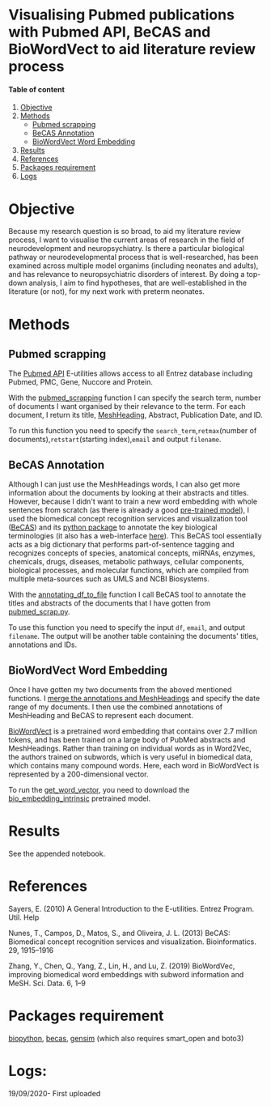 # Visualising Pubmed publications with Pubmed API, BeCAS and BioWordVect to aid literature review process

#### Table of content
1. [Objective](#objective)
2. [Methods](#methods)
    * [Pubmed scrapping](##pubmed-scrapping)
    * [BeCAS Annotation](##becas-annotation)
    * [BioWordVect Word Embedding](##biowordvect-word-embedding)
3. [Results](#results)
4. [References](#references)
5. [Packages requirement](#packages-requirement)
6. [Logs](#logs)


# Objective

Because my research question is so broad, to aid my literature review process, I want to visualise the current areas of research in the field of neurodevelopment and neuropsychiatry. Is there a particular biological pathway or neurodevelopmental process that is well-researched, has been examined across multiple model organims (including neonates and adults), and has relevance to neuropsychiatric disorders of interest. By doing a top-down analysis, I aim to find hypotheses, that are well-established in the literature (or not), for my next work with preterm neonates.

# Methods

## Pubmed scrapping

The [Pubmed API](https://www.ncbi.nlm.nih.gov/home/develop/api/) E-utilities allows access to all Entrez database including Pubmed, PMC, Gene, Nuccore and Protein.

With the [pubmed_scrapping](./pubmed_scrap.py) function I can specify the search term, number of documents I want organised by their relevance to the term. For each document, I return its title, [MeshHeading](https://www.nlm.nih.gov/mesh/meshhome.html), Abstract, Publication Date, and ID.

To run this function you need to specify the ```search_term```,```retmax```(number of documents),```retstart```(starting index),```email``` and output ```filename```.

## BeCAS Annotation

Although I can just use the MeshHeadings words, I can also get more information about the documents by looking at their abstracts and titles. However, because I didn't want to train a new word embedding with whole sentences from scratch (as there is already a good [pre-trained model](#biowordvect-word-embedding)), I used the biomedical concept recognition services and visualization tool ([BeCAS](https://pubmed.ncbi.nlm.nih.gov/23736528/)) and its [python package](http://tnunes.github.io/becas-python/) to annotate the key biological terminologies (it also has a web-interface [here](http://bioinformatics.ua.pt/becas/)). This BeCAS tool essentially acts as a big dictionary that performs part-of-sentence tagging and recognizes concepts of species, anatomical concepts, miRNAs, enzymes, chemicals, drugs, diseases, metabolic pathways, cellular components, biological processes, and molecular functions, which are compiled from multiple meta-sources such as UMLS and NCBI Biosystems.

With the [annotating_df_to_file](./annotate_pubmed.py) function I call BeCAS tool to annotate the titles and abstracts of the documents that I have gotten from [pubmed_scrap.py](./pubmed_scrap.py).

To use this function you need to specify the input ```df```, ```email```, and output ```filename```. The output will be another table containing the documents' titles, annotations and IDs.

## BioWordVect Word Embedding

Once I have gotten my two documents from the aboved mentioned functions. I [merge the annotations and MeshHeadings](./preprocessing_data.py) and specify the date range of my documents. I then use the combined annotations of MeshHeading and BeCAS to represent each document.

[BioWordVect](https://www.nature.com/articles/s41597-019-0055-0) is a pretrained word embedding that contains over 2.7 million tokens, and has been trained on a large body of PubMed abstracts and MeshHeadings. Rather than training on individual words as in Word2Vec, the authors trained on subwords, which is very useful in biomedical data, which contains many compound words. Here, each word in BioWordVect is represented by a 200-dimensional vector.

To run the [get_word_vector](./preprocessing_data.py), you need to download the [bio_embedding_intrinsic](https://figshare.com/articles/dataset/Improving_Biomedical_Word_Embeddings_with_Subword_Information_and_MeSH_Ontology/6882647/2) pretrained model.

# Results

See the appended notebook.


# References

Sayers, E. (2010) A General Introduction to the E-utilities. Entrez Program. Util. Help

Nunes, T., Campos, D., Matos, S., and Oliveira, J. L. (2013) BeCAS: Biomedical concept recognition services and visualization. Bioinformatics. 29, 1915–1916

Zhang, Y., Chen, Q., Yang, Z., Lin, H., and Lu, Z. (2019) BioWordVec, improving biomedical word embeddings with subword information and MeSH. Sci. Data. 6, 1–9

# Packages requirement

[biopython](https://biopython.org/wiki/Download), [becas](http://tnunes.github.io/becas-python/), [gensim](https://radimrehurek.com/gensim/) (which also requires smart_open and boto3)

# Logs:

19/09/2020- First uploaded





